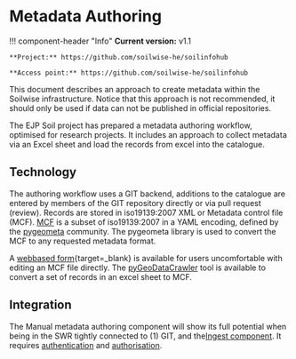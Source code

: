 # Metadata Authoring

!!! component-header "Info"
    **Current version:** v1.1

    **Project:** https://github.com/soilwise-he/soilinfohub

    **Access point:** https://github.com/soilwise-he/soilinfohub

This document describes an approach to create metadata within the Soilwise infrastructure. Notice that this approach is not recommended, it should only be used if data can not be published in official repositories.

The EJP Soil project has prepared a metadata authoring workflow, optimised for research projects. It includes an approach to collect metadata via an Excel sheet and load the records from excel into the catalogue.

## Technology

The authoring workflow uses a GIT backend, additions to the catalogue are entered by members of the GIT repository directly or via pull request (review). Records are stored in iso19139:2007 XML or Metadata control file (MCF). [MCF](https://geopython.github.io/pygeometa/reference/mcf/) is a subset of iso19139:2007 in a YAML encoding, defined by the [pygeometa](https://github.com/geopython/pygeometa) community. The pygeometa library is used to convert the MCF to any requested metadata format.

A [webbased form](https://osgeo.github.io/mdme){target=_blank} is available for users uncomfortable with editing an MCF file directly. The [pyGeoDataCrawler](https://pypi.org/project/geodatacrawler/) tool is available to convert a set of records in an excel sheet to MCF.

## Integration

The Manual metadata authoring component will show its full potential when being in the SWR tightly connected to (1) GIT,  and the[Ingest component](./ingestion.md). It requires [authentication](user_management.md#authentication) and [authorisation](user_management.md#authorisation).
